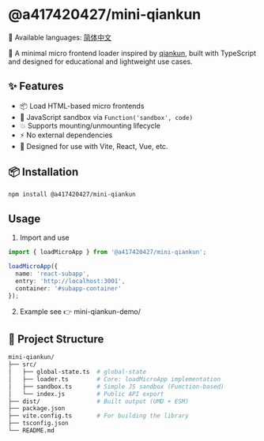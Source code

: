 # @a417420427/mini-qiankun

📖 Available languages: [简体中文](./README.zh.md)

🧩 A minimal micro frontend loader inspired by [qiankun](https://qiankun.umijs.org/), built with TypeScript and designed for educational and lightweight use cases.

## ✨ Features

- 📦 Load HTML-based micro frontends
- 🧰 JavaScript sandbox via `Function('sandbox', code)`
- 💥 Supports mounting/unmounting lifecycle
- ⚡ No external dependencies
- 🎯 Designed for use with Vite, React, Vue, etc.


## 📦 Installation

```bash
npm install @a417420427/mini-qiankun
```

## Usage
1. Import and use
```ts
import { loadMicroApp } from '@a417420427/mini-qiankun';

loadMicroApp({
  name: 'react-subapp',
  entry: 'http://localhost:3001',
  container: '#subapp-container'
});

```

2. Example
see 👉 mini-qiankun-demo/

## 📁 Project Structure

```bash
mini-qiankun/
├── src/
│   ├── global-state.ts  # global-state
│   ├── loader.ts        # Core: loadMicroApp implementation
│   ├── sandbox.ts       # Simple JS sandbox (Function-based)
│   └── index.js         # Public API export
├── dist/                # Built output (UMD + ESM)
├── package.json
├── vite.config.ts       # For building the library
├── tsconfig.json
└── README.md

```
